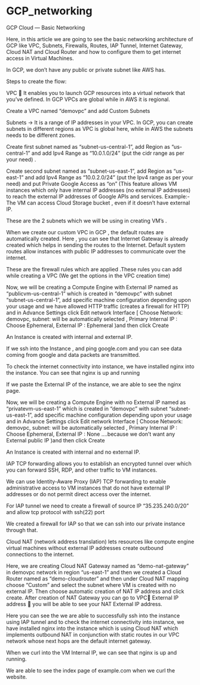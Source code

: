 # GCP_networking

GCP Cloud — Basic Networking

Here, in this article we are going to see the basic networking architecture of GCP like VPC, Subnets, Firewalls, Routes, IAP Tunnel, Internet Gateway, Cloud NAT and Cloud Router and how to configure them to get internet access in Virtual Machines.

In GCP, we don’t have any public or private subnet like AWS has.

Steps to create the flow:

VPC  It enables you to launch GCP resources into a virtual network that you’ve defined. In GCP VPCs are global while in AWS it is regional.

Create a VPC named “demovpc” and add Custom Subnets


Subnets -> It is a range of IP addresses in your VPC. In GCP, you can create subnets in different regions as VPC is global here, while in AWS the subnets needs to be different zones.

Create first subnet named as “subnet-us-central-1”, add Region as “us-central-1” and add Ipv4 Range as “10.0.1.0/24” (put the cidr range as per your need) .


Create second subnet named as “subnet-us-east-1”, add Region as “us-east-1” and add Ipv4 Range as “10.0.2.0/24” (put the Ipv4 range as per your need) and put Private Google Access as “on” (This feature allows VM instances which only have internal IP addresses (no external IP addresses) to reach the external IP addresses of Google APIs and services. Example:- The VM can access Cloud Storage bucket , even if it doesn’t have external IP.


These are the 2 subnets which we will be using in creating VM’s .


When we create our custom VPC in GCP , the default routes are automatically created. Here , you can see that Internet Gateway is already created which helps in sending the routes to the Internet. Default system routes allow instances with public IP addresses to communicate over the internet.


These are the firewall rules which are applied .These rules you can add while creating a VPC (We get the options in the VPC creation time)





Now, we will be creating a Compute Engine with External IP named as “publicvm-us-central-1” which is created in “demovpc” with subnet “subnet-us-central-1”, add specific machine configuration depending upon your usage and we have allowed HTTP traffic (creates a firewall for HTTP) and in Advance Settings click Edit network Interface [ Choose Network: demovpc, subnet: will be automatically selected , Primary Internal IP : Choose Ephemeral, External IP : Ephemeral )and then click Create


An Instance is created with internal and external IP.


If we ssh into the Instance , and ping google.com and you can see data coming from google and data packets are transmitted.


To check the internet connectivity into instance, we have installed nginx into the instance. You can see that nginx is up and running


If we paste the External IP of the instance, we are able to see the nginx page.





Now, we will be creating a Compute Engine with no External IP named as “privatevm-us-east-1” which is created in “demovpc” with subnet “subnet-us-east-1”, add specific machine configuration depending upon your usage and in Advance Settings click Edit network Interface [ Choose Network: demovpc, subnet: will be automatically selected , Primary Internal IP : Choose Ephemeral, External IP : None ….because we don’t want any External public IP )and then click Create


An Instance is created with internal and no external IP.


IAP TCP forwarding allows you to establish an encrypted tunnel over which you can forward SSH, RDP, and other traffic to VM instances.

We can use Identity-Aware Proxy (IAP) TCP forwarding to enable administrative access to VM instances that do not have external IP addresses or do not permit direct access over the internet.


For IAP tunnel we need to create a firewall of source IP “35.235.240.0/20” and allow tcp protocol with ssh(22) port



We created a firewall for IAP so that we can ssh into our private instance through that.




Cloud NAT (network address translation) lets resources like compute engine virtual machines without external IP addresses create outbound connections to the internet.

Here, we are creating Cloud NAT Gateway named as “demo-nat-gateway” in demovpc network in region “us-east-1” and then we created a Cloud Router named as “demo-cloudrouter” and then under Cloud NAT mapping choose “Custom” and select the subnet where VM is created with no external IP. Then choose automatic creation of NAT IP address and click create. After creation of NAT Gateway you can go to VPC External IP address  you will be able to see your NAT External IP address.


Here you can see the we are able to successfully ssh into the instance using IAP tunnel and to check the internet connectivity into instance, we have installed nginx into the instance which is using Cloud NAT which implements outbound NAT in conjunction with static routes in our VPC network whose next hops are the default internet gateway.


When we curl into the VM Internal IP, we can see that nginx is up and running.


We are able to see the index page of example.com when we curl the website.
